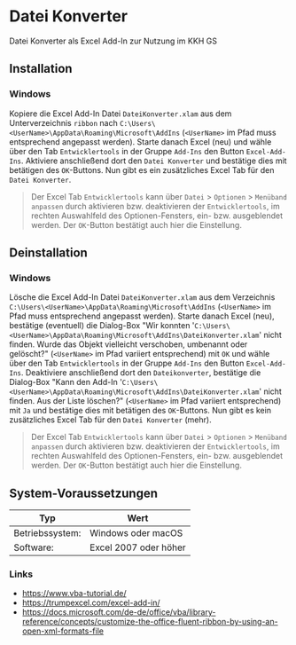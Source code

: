 # Datei Konverter
Datei Konverter als Excel Add-In zur Nutzung im KKH GS

## Installation
### Windows
Kopiere die Excel Add-In Datei `DateiKonverter.xlam` aus dem Unterverzeichnis `ribbon` nach `C:\Users\<UserName>\AppData\Roaming\Microsoft\AddIns` (`<UserName>` im Pfad muss entsprechend angepasst werden).
Starte danach Excel (neu) und wähle über den Tab `Entwicklertools` in der Gruppe `Add-Ins` den Button `Excel-Add-Ins`.
Aktiviere anschließend dort den `Datei Konverter` und bestätige dies mit betätigen des `OK`-Buttons.
Nun gibt es ein zusätzliches Excel Tab für den `Datei Konverter`.

> Der Excel Tab `Entwicklertools` kann über `Datei` > `Optionen` > `Menüband anpassen` durch aktivieren bzw. deaktivieren der `Entwicklertools`, im rechten Auswahlfeld des Optionen-Fensters, ein- bzw. ausgeblendet werden. Der `OK`-Button bestätigt auch hier die Einstellung.

## Deinstallation
### Windows
Lösche die Excel Add-In Datei `DateiKonverter.xlam` aus dem Verzeichnis `C:\Users\<UserName>\AppData\Roaming\Microsoft\AddIns` (`<UserName>` im Pfad muss entsprechend angepasst werden).
Starte danach Excel (neu), bestätige (eventuell) die Dialog-Box "Wir konnten '`C:\Users\<UserName>\AppData\Roaming\Microsoft\AddIns\DateiKonverter.xlam`' nicht finden. Wurde das Objekt vielleicht verschoben, umbenannt oder gelöscht?" (`<UserName>` im Pfad variiert entsprechend) mit `OK` und wähle über den Tab `Entwicklertools` in der Gruppe `Add-Ins` den Button `Excel-Add-Ins`.
Deaktiviere anschließend dort den `Dateikonverter`, bestätige die Dialog-Box "Kann den Add-In '`C:\Users\<UserName>\AppData\Roaming\Microsoft\AddIns\DateiKonverter.xlam`' nicht finden. Aus der Liste löschen?" (`<UserName>` im Pfad variiert entsprechend) mit `Ja` und bestätige dies mit betätigen des `OK`-Buttons.
Nun gibt es kein zusätzliches Excel Tab für den `Datei Konverter` (mehr).

> Der Excel Tab `Entwicklertools` kann über `Datei` > `Optionen` > `Menüband anpassen` durch aktivieren bzw. deaktivieren der `Entwicklertools`, im rechten Auswahlfeld des Optionen-Fensters, ein- bzw. ausgeblendet werden. Der `OK`-Button bestätigt auch hier die Einstellung.

## System-Voraussetzungen
Typ | Wert
--- | ---
Betriebssystem: | Windows oder macOS
Software: | Excel 2007 oder höher

### Links
- https://www.vba-tutorial.de/
- https://trumpexcel.com/excel-add-in/
- https://docs.microsoft.com/de-de/office/vba/library-reference/concepts/customize-the-office-fluent-ribbon-by-using-an-open-xml-formats-file
